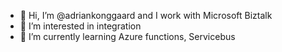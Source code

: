 - 👋 Hi, I’m @adriankonggaard and I work with Microsoft Biztalk
- 👀 I’m interested in integration
- 🌱 I’m currently learning Azure functions, Servicebus

<!---
adriankonggaard/adriankonggaard is a ✨ special ✨ repository because its `README.md` (this file) appears on your GitHub profile.
You can click the Preview link to take a look at your changes.
--->
